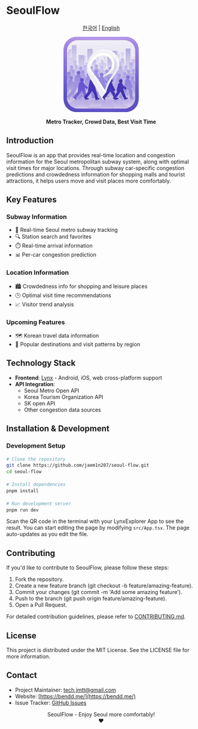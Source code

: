 # SeoulFlow

<p align="center">
  <a href="README.ko.md">한국어</a> | <a href="README.md">English</a>
</p>

<p align="center">
  <img src="src/assets/logo.png" alt="SeoulFlow Logo" width="200"/>
</p>

<p align="center">
  <b>Metro Tracker, Crowd Data, Best Visit Time</b>
</p>

<!-- <p align="center">
  <a href="https://play.google.com/store/apps/details?id=com.seoulflow.app"><img src="assets/google-play-badge.png" alt="Get it on Google Play" height="40"></a>
  <a href="https://apps.apple.com/app/seoulflow/id1234567890"><img src="assets/app-store-badge.png" alt="Download on the App Store" height="40"></a>
  <a href="https://seoulflow.app"><img src="assets/web-badge.png" alt="Open Web App" height="40"></a>
</p> -->

## Introduction

SeoulFlow is an app that provides real-time location and congestion information for the Seoul metropolitan subway system, along with optimal visit times for major locations. Through subway car-specific congestion predictions and crowdedness information for shopping malls and tourist attractions, it helps users move and visit places more comfortably.

## Key Features

### Subway Information

- 📍 Real-time Seoul metro subway tracking
- 🔍 Station search and favorites
- ⏱️ Real-time arrival information
- 📊 Per-car congestion prediction

### Location Information

- 🏙️ Crowdedness info for shopping and leisure places
- 🕒 Optimal visit time recommendations
- 📈 Visitor trend analysis

### Upcoming Features

- 🗺️ Korean travel data information
- 🔄 Popular destinations and visit patterns by region

<!-- ## Screenshots

<p align="center">
  <img src="assets/screenshots/screenshot1.png" width="200" alt="Real-time subway location and congestion">
  <img src="assets/screenshots/screenshot2.png" width="200" alt="Place congestion and optimal visit times">
  <img src="assets/screenshots/screenshot3.png" width="200" alt="Favorites and search functions">
  <img src="assets/screenshots/screenshot4.png" width="200" alt="Visitor trend analysis">
</p> -->

## Technology Stack

- **Frontend**: [Lynx](https://lynxjs.org/) - Android, iOS, web cross-platform support
- **API Integration**:
  - Seoul Metro Open API
  - Korea Tourism Organization API
  - SK open API
  - Other congestion data sources

## Installation & Development

### Development Setup

```bash
# Clone the repository
git clone https://github.com/jaem1n207/seoul-flow.git
cd seoul-flow

# Install dependencies
pnpm install

# Run development server
pnpm run dev
```

Scan the QR code in the terminal with your LynxExplorer App to see the result.
You can start editing the page by modifying `src/App.tsx`. The page auto-updates as you edit the file.

## Contributing

If you'd like to contribute to SeoulFlow, please follow these steps:

1. Fork the repository.
2. Create a new feature branch (git checkout -b feature/amazing-feature).
3. Commit your changes (git commit -m 'Add some amazing feature').
4. Push to the branch (git push origin feature/amazing-feature).
5. Open a Pull Request.

For detailed contribution guidelines, please refer to [CONTRIBUTING.md](./CONTRIBUTING.md).

## License

This project is distributed under the MIT License. See the LICENSE file for more information.

## Contact

- Project Maintainer: [tech.jmtt@gmail.com](mailto:tech.jmtt@gmail.com)
- Website: [https://bendd.me/](https://bendd.me/)
- Issue Tracker: [GitHub Issues](https://github.com/jaem1n207/seoul-flow/issues)

<p align="center">
  SeoulFlow - Enjoy Seoul more comfortably!<br>
  ❤️
</p>
